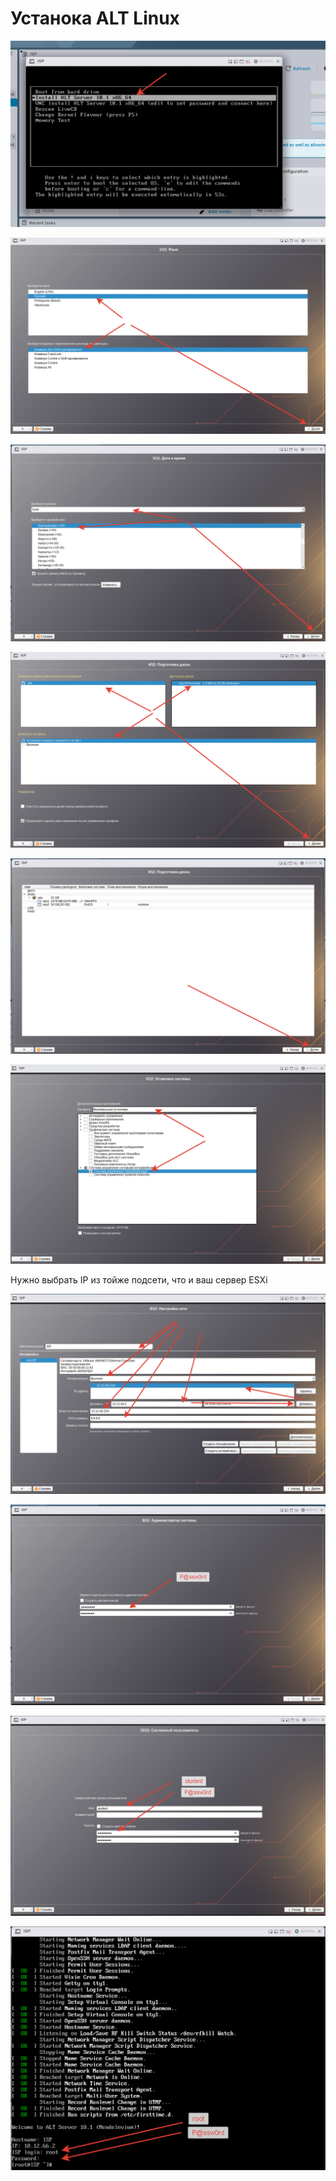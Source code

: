 # Устанока ALT Linux

<p align="center">
  <img src="./pic1-11.png">
</p>

<p align="center">
  <img src="./pic1-12.png">
</p>

<p align="center">
  <img src="./pic1-13.png">
</p>
<p align="center">
  <img src="./pic1-14.png">
</p>
<p align="center">
  <img src="./pic1-15.png">
</p>
<p align="center">
  <img src="./pic1-16.png">
</p>

Нужно выбрать IP из тойже подсети, что и ваш сервер ESXi

<p align="center">
  <img src="./pic1-17.png">
</p>
<p align="center">
  <img src="./pic1-18.png">
</p>
<p align="center">
  <img src="./pic1-19.png">
</p>
<p align="center">
  <img src="./pic1-20.png">
</p>